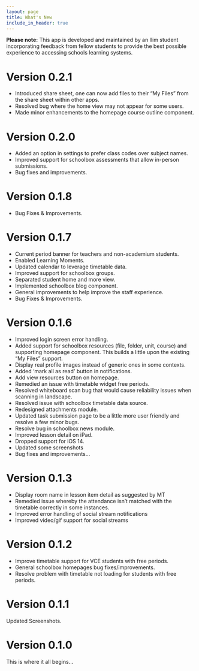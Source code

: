 ```yaml
---
layout: page
title: What's New
include_in_header: true
---
```

**Please note:** This app is developed and maintained by an Ilim student incorporating feedback from fellow students to provide the best possible experience to accessing schools learning systems.

# **Version 0.2.1**
- Introduced share sheet, one can now add files to their “My Files” from the share sheet within other apps.
- Resolved bug where the home view may not appear for some users.
- Made minor enhancements to the homepage course outline component.

# **Version 0.2.0**
- Added an option in settings to prefer class codes over subject names.
- Improved support for schoolbox assessments that allow in-person submissions.
- Bug fixes and improvements.

# **Version 0.1.8**
- Bug Fixes & Improvements.

# **Version 0.1.7**
- Current period banner for teachers and non-academium students.
- Enabled Learning Moments.
- Updated calendar to leverage timetable data.
- Improved support for schoolbox groups.
- Separated student home and more view.
- Implemented schoolbox blog component.
- General improvements to help improve the staff experience.
- Bug Fixes & Improvements.

# **Version 0.1.6**
- Improved login screen error handling.
- Added support for schoolbox resources (file, folder, unit, course) and supporting homepage component. This builds a little upon the existing “My Files” support.
- Display real profile images instead of generic ones in some contexts.
- Added ‘mark all as read' button in notifications.
- Add view resources button on homepage.
- Remedied an issue with timetable widget free periods.
- Resolved whiteboard scan bug that would cause reliability issues when scanning in landscape.
- Resolved issue with schoolbox timetable data source.
- Redesigned attachments module.
- Updated task submission page to be a little more user friendly and resolve a few minor bugs.
- Resolve bug in schoolbox news module.
- Improved lesson detail on iPad.
- Dropped support for iOS 14.
- Updated some screenshots
- Bug fixes and improvements...

# **Version 0.1.3**
- Display room name in lesson item detail as suggested by MT
- Remedied issue whereby the attendance isn’t matched with the timetable correctly in some instances.
- Improved error handling of social stream notifications
- Improved video/gif support for social streams

# **Version 0.1.2**
- Improve timetable support for VCE students with free periods.
- General schoolbox homepages bug fixes/improvements.
- Resolve problem with timetable not loading for students with free periods.

# **Version 0.1.1**
Updated Screenshots.

# **Version 0.1.0**
This is where it all begins...
